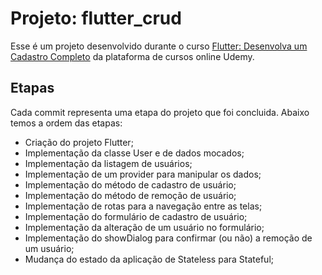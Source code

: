 # Projeto: flutter_crud

Esse é um projeto desenvolvido durante o curso [Flutter: Desenvolva um Cadastro Completo](https://www.udemy.com/course/flutter-desenvolva-um-cadastro-completo-2020/) da plataforma de cursos online Udemy.

## Etapas

Cada commit representa uma etapa do projeto que foi concluida. Abaixo temos a ordem das etapas:

- Criação do projeto Flutter;
- Implementação da classe User e de dados mocados;
- Implementação da listagem de usuários;
- Implementação de um provider para manipular os dados;
- Implementação do método de cadastro de usuário;
- Implementação do método de remoção de usuário;
- Implementação de rotas para a navegação entre as telas;
- Implementação do formulário de cadastro de usuário;
- Implementação da alteração de um usuário no formulário;
- Implementação do showDialog para confirmar (ou não) a remoção de um usuário;
- Mudança do estado da aplicação de Stateless para Stateful;